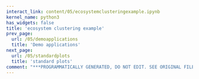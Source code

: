 ```yaml
---
interact_link: content/05/ecosystemclusteringexample.ipynb
kernel_name: python3
has_widgets: false
title: 'ecosystem clustering example'
prev_page:
  url: /05/demoapplications
  title: 'Demo applications'
next_page:
  url: /05/standardplots
  title: 'standard plots'
comment: "***PROGRAMMATICALLY GENERATED, DO NOT EDIT. SEE ORIGINAL FILES IN /content***"
---
```

